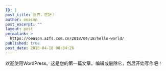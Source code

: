 ```yaml
---
ID: 1
post_title: 世界，您好！
author: oeason
post_excerpt: ""
layout: post
permalink: >
  https://oeason.azfs.com.cn/2018/04/18/hello-world/
published: true
post_date: 2018-04-18 08:34:26
---
```

欢迎使用WordPress。这是您的第一篇文章。编辑或删除它，然后开始写作吧！